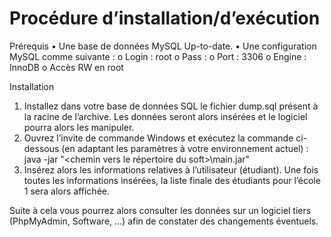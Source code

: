 # Procédure d’installation/d’exécution

Prérequis
•	Une base de données MySQL Up-to-date.
•	Une configuration MySQL comme suivante :
  o	Login : root
  o	Pass : <vide>
  o	Port : 3306
  o	Engine : InnoDB
  o	Accès RW en root


Installation

1.	Installez dans votre base de données SQL le fichier dump.sql présent à la racine de l’archive. Les données seront alors insérées et le logiciel pourra alors les manipuler.
2.	Ouvrez l’invite de commande Windows et exécutez la commande ci-dessous (en adaptant les paramètres à votre environnement actuel) :
java -jar "<chemin vers le répertoire du soft>\main.jar" 
3.	Insérez alors les informations relatives à l’utilisateur (étudiant). Une fois toutes les informations insérées, la liste finale des étudiants pour l’école 1 sera alors affichée.

Suite à cela vous pourrez alors consulter les données sur un logiciel tiers (PhpMyAdmin, Software, …) afin de constater des changements éventuels.

